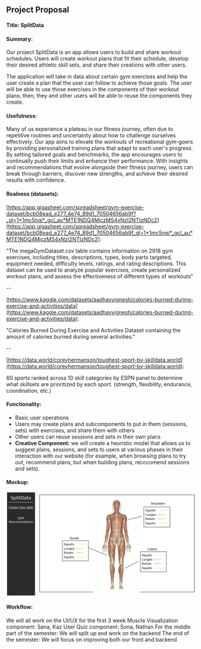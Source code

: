 ## Project Proposal

#### Title: SplitData


#### Summary: 
Our project SplitData is an app allows users to build and share workout schedules. Users will create workout plans that fit their schedule, develop their desired athletic skill sets, and share their creations with other users. 

The application will take in data about certain gym exercises and help the user create a plan that the user can follow to achieve those goals. The user will be able to use those exercises in the components of their workout plans; then, they and other users will be able to reuse the components they create.

#### Usefulness:
Many of us experience a plateau in our fitness journey, often due to repetitive routines and uncertainty about how to challenge ourselves effectively. Our app aims to elevate the workouts of recreational gym-goers by providing personalized training plans that adapt to each user's progress. By setting tailored goals and benchmarks, the app encourages users to continually push their limits and enhance their performance. With insights and recommendations that evolve alongside their fitness journey, users can break through barriers, discover new strengths, and achieve their desired results with confidence. 


#### Realness (datasets):
[https://app.gigasheet.com/spreadsheet/gym-exercise-dataset/bcb08ead_e277_4e74_89d1_70504656ab9f?_gl=1*1mc5nqj*_gcl_au*MTE1NDQ4MjczMS4xNzI2NTIzNDc2](https://app.gigasheet.com/spreadsheet/gym-exercise-dataset/bcb08ead_e277_4e74_89d1_70504656ab9f_gl=1*1mc5nqj*_gcl_au*MTE1NDQ4MjczMS4xNzI2NTIzNDc2):

"The megaGymDataset.csv table contains information on 2918 gym exercises, including titles, descriptions, types, body parts targeted, equipment needed, difficulty levels, ratings, and rating descriptions. This dataset can be used to analyze popular exercises, create personalized workout plans, and assess the effectiveness of different types of workouts"

--

[https://www.kaggle.com/datasets/aadhavvignesh/calories-burned-during-exercise-and-activities/data](https://www.kaggle.com/datasets/aadhavvignesh/calories-burned-during-exercise-and-activities/data):

"Calories Burned During Exercise and Activities
Dataset containing the amount of calories burned during several activities."

--

[https://data.world/coreyhermanson/toughest-sport-by-skilldata.world](https://data.world/coreyhermanson/toughest-sport-by-skilldata.world):

60 sports ranked across 10 skill categories by ESPN panel to determine what skillsets are prioritized by each sport. (strength, flexibility, endurance, coordination, etc.)

#### Functionality: 
- Basic user operations
- Users may create plans and subcomponents to put in them (sessions, sets) with exercises, and share them with others
- Other users can reuse sessions and sets in their own plans
- **Creative Component:** we will create a heuristic model that allows us to suggest plans, sessions, and sets to users at various phases in their interaction with our website (for example, when browsing plans to try out, recommend plans, but when building plans, recccomend sessions and sets).


#### Mockup:
![image](Mockup.png)



#### Workflow:
We will all work on the UI/UX for the first 3 week
	Muscle Visualization component: Sana, Kaz
User Quiz component: Sona, Nathan
For the middle part of the semester:
	We will split up and work on the backend
The end of the semester:
	We will focus on improving both our front and backend
